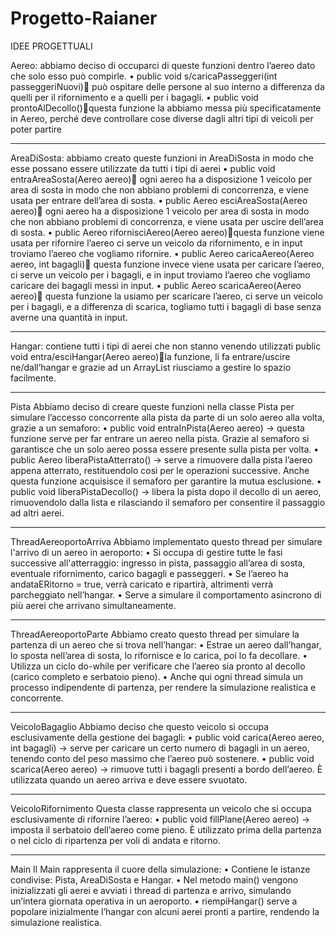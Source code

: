 # Progetto-Raianer

IDEE PROGETTUALI

Aereo: abbiamo deciso di occuparci di queste funzioni dentro l’aereo dato che solo esso può compirle.
•	public void s/caricaPasseggeri(int passeggeriNuovi) può ospitare delle persone al suo interno a differenza da quelli per il rifornimento e a quelli per i bagagli.
•	public void prontoAlDecollo()questa funzione la abbiamo messa più specificatamente in Aereo, perché deve controllare cose diverse dagli altri tipi di veicoli per poter partire
________________________________________
AreaDiSosta: abbiamo creato queste funzioni in AreaDiSosta in modo che esse possano essere utilizzate da tutti i tipi di aerei
•	public void entraAreaSosta(Aereo aereo) ogni aereo ha a disposizione 1 veicolo per area di sosta in modo che non abbiano problemi di concorrenza, e viene usata per entrare dell’area di sosta.
•	public Aereo esciAreaSosta(Aereo aereo) ogni aereo ha a disposizione 1 veicolo per area di sosta in modo che non abbiano problemi di concorrenza, e viene usata per uscire dell’area di sosta.
•	public Aereo rifornisciAereo(Aereo aereo)questa funzione viene usata per rifornire l’aereo ci serve un veicolo da rifornimento, e in input troviamo l’aereo che vogliamo rifornire.
•	public Aereo caricaAereo(Aereo aereo, int bagagli) questa funzione invece viene usata per caricare l’aereo, ci serve un veicolo per i bagagli, e in input troviamo l’aereo che vogliamo caricare dei bagagli messi in input.
•	public Aereo scaricaAereo(Aereo aereo) questa funzione la usiamo per scaricare l’aereo, ci serve un veicolo per i bagagli, e a differenza di scarica, togliamo tutti i bagagli di base senza averne una quantità in input.
________________________________________
Hangar: contiene tutti i tipi di aerei che non stanno venendo utilizzati
public void entra/esciHangar(Aereo aereo)la funzione, li fa entrare/uscire ne/dall’hangar e grazie ad un ArrayList riusciamo a gestire lo spazio facilmente.
________________________________________
Pista
Abbiamo deciso di creare queste funzioni nella classe Pista per simulare l’accesso concorrente alla pista da parte di un solo aereo alla volta, grazie a un semaforo:
•	public void entraInPista(Aereo aereo) → questa funzione serve per far entrare un aereo nella pista. Grazie al semaforo si garantisce che un solo aereo possa essere presente sulla pista per volta.
•	public Aereo liberaPistaAtterrato() → serve a rimuovere dalla pista l’aereo appena atterrato, restituendolo così per le operazioni successive. Anche questa funzione acquisisce il semaforo per garantire la mutua esclusione.
•	public void liberaPistaDecollo() → libera la pista dopo il decollo di un aereo, rimuovendolo dalla lista e rilasciando il semaforo per consentire il passaggio ad altri aerei.
________________________________________
ThreadAereoportoArriva
Abbiamo implementato questo thread per simulare l'arrivo di un aereo in aeroporto:
•	Si occupa di gestire tutte le fasi successive all'atterraggio: ingresso in pista, passaggio all’area di sosta, eventuale rifornimento, carico bagagli e passeggeri.
•	Se l’aereo ha andataERitorno = true, verrà caricato e ripartirà, altrimenti verrà parcheggiato nell’hangar.
•	Serve a simulare il comportamento asincrono di più aerei che arrivano simultaneamente.
________________________________________
ThreadAereoportoParte
Abbiamo creato questo thread per simulare la partenza di un aereo che si trova nell’hangar:
•	Estrae un aereo dall’hangar, lo sposta nell’area di sosta, lo rifornisce e lo carica, poi lo fa decollare.
•	Utilizza un ciclo do-while per verificare che l’aereo sia pronto al decollo (carico completo e serbatoio pieno).
•	Anche qui ogni thread simula un processo indipendente di partenza, per rendere la simulazione realistica e concorrente.
________________________________________
VeicoloBagaglio
Abbiamo deciso che questo veicolo si occupa esclusivamente della gestione dei bagagli:
•	public void carica(Aereo aereo, int bagagli) → serve per caricare un certo numero di bagagli in un aereo, tenendo conto del peso massimo che l’aereo può sostenere.
•	public void scarica(Aereo aereo) → rimuove tutti i bagagli presenti a bordo dell’aereo. È utilizzata quando un aereo arriva e deve essere svuotato.
________________________________________
VeicoloRifornimento
Questa classe rappresenta un veicolo che si occupa esclusivamente di rifornire l’aereo:
•	public void fillPlane(Aereo aereo) → imposta il serbatoio dell’aereo come pieno. È utilizzato prima della partenza o nel ciclo di ripartenza per voli di andata e ritorno.
________________________________________
Main
Il Main rappresenta il cuore della simulazione:
•	Contiene le istanze condivise: Pista, AreaDiSosta e Hangar.
•	Nel metodo main() vengono inizializzati gli aerei e avviati i thread di partenza e arrivo, simulando un’intera giornata operativa in un aeroporto.
•	riempiHangar() serve a popolare inizialmente l’hangar con alcuni aerei pronti a partire, rendendo la simulazione realistica.

